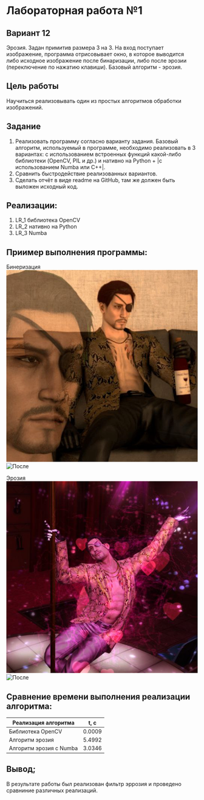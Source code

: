 # Лабораторная работа №1

## Вариант 12
Эрозия. Задан примитив размера 3 на 3. На вход поступает изображение,
программа отрисовывает окно, в которое выводится либо исходное
изображение после бинаризации, либо после эрозии (переключение по
нажатию клавиши). Базовый алгоритм - эрозия.

## Цель работы
Научиться реализовывать один из простых алгоритмов обработки
изображений.

## Задание
  1. Реализовать программу согласно варианту задания. Базовый алгоритм, используемый в программе, необходимо реализовать в 3 вариантах: с использованием встроенных функций какой-либо библиотеки (OpenCV, PIL и др.) и нативно на Python + |с использованием Numba или C++|.
  2. Сравнить быстродействие реализованных вариантов.
  3. Сделать отчёт в виде readme на GitHub, там же должен быть выложен исходный код.

## Реализации:
  1. LR_1 библиотека OpenCV 
  2. LR_2 нативно на Python
  3. LR_3 Numba
 
## Приимер выполнения программы:
Бинеризация
![До](photo_1.jpg)
![После](2_result.jpg)

Эрозия
![До](photo_2.jpg)
![После](3_result.jpg)

 
## Сравнение времени выполнения реализации алгоритма:

| Реализация алгоритма   | t, с  | 
|------------------------|:-----:|
|Библиотека OpenCV       | 0.0009|  
|Алгоритм эрозия         | 5.4992| 
|Алгоритм эрозия с Numba | 3.0346| 

## Вывод;
В результате работы был реализован фильтр эррозия и проведено сравниние различных реализаций.
